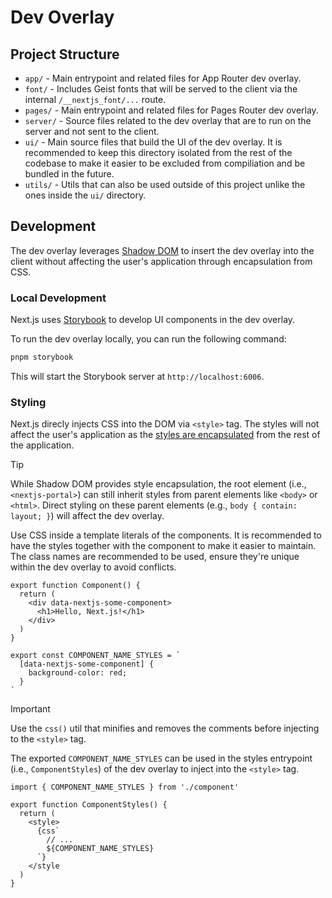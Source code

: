 # Dev Overlay

## Project Structure

- `app/` - Main entrypoint and related files for App Router dev overlay.
- `font/` - Includes Geist fonts that will be served to the client via the internal `/__nextjs_font/...` route.
- `pages/` - Main entrypoint and related files for Pages Router dev overlay.
- `server/` - Source files related to the dev overlay that are to run on the server and not sent to the client.
- `ui/` - Main source files that build the UI of the dev overlay. It is recommended to keep this directory isolated from the rest of the codebase to make it easier to be excluded from compiliation and be bundled in the future.
- `utils/` - Utils that can also be used outside of this project unlike the ones inside the `ui/` directory.

## Development

The dev overlay leverages [Shadow DOM](https://developer.mozilla.org/en-US/docs/Web/API/Web_components/Using_shadow_DOM) to insert the dev overlay into the client without affecting the user's application through encapsulation from CSS.

### Local Development

Next.js uses [Storybook](https://storybook.js.org) to develop UI components in the dev overlay.

To run the dev overlay locally, you can run the following command:

```bash
pnpm storybook
```

This will start the Storybook server at `http://localhost:6006`.

### Styling

Next.js direcly injects CSS into the DOM via `<style>` tag. The styles will not affect the user's application as the [styles are encapsulated](https://developer.mozilla.org/en-US/docs/Web/API/Web_components/Using_shadow_DOM#encapsulation_from_css) from the rest of the application.

> [!TIP]
> While Shadow DOM provides style encapsulation, the root element (i.e., `<nextjs-portal>`) can still inherit styles from parent elements like `<body>` or `<html>`. Direct styling on these parent elements (e.g., `body { contain: layout; }`) will affect the dev overlay.

Use CSS inside a template literals of the components. It is recommended to have the styles together with the component to make it easier to maintain. The class names are recommended to be used, ensure they're unique within the dev overlay to avoid conflicts.

```tsx
export function Component() {
  return (
    <div data-nextjs-some-component>
      <h1>Hello, Next.js!</h1>
    </div>
  )
}

export const COMPONENT_NAME_STYLES = `
  [data-nextjs-some-component] {
    background-color: red;
  }
`
```

> [!IMPORTANT]
> Use the `css()` util that minifies and removes the comments before injecting to the `<style>` tag.

The exported `COMPONENT_NAME_STYLES` can be used in the styles entrypoint (i.e., `ComponentStyles`) of the dev overlay to inject into the `<style>` tag.

```tsx
import { COMPONENT_NAME_STYLES } from './component'

export function ComponentStyles() {
  return (
    <style>
      {css`
        // ...
        ${COMPONENT_NAME_STYLES}
      `}
    </style
  )
}
```
